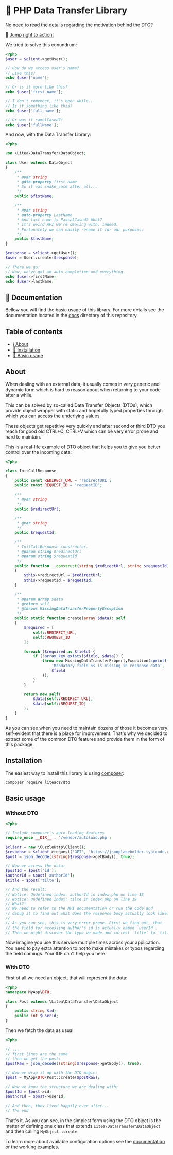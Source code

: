 # 🔀 PHP Data Transfer Library

No need to read the details regarding the motivation behind the DTO?

🚀 [Jump right to action!](#with-dto)

We tried to solve this conundrum:

```php
<?php
$user = $client->getUser();

// How do we access user's name?
// Like this?
echo $user['name'];

// Or is it more like this?
echo $user['first_name'];

// I don't remember, it's been while...
// Is it something like this?
echo $user['full_name'];

// Or was it camelCased?!
echo $user['fullName'];
```

And now, with the Data Transfer Library:

```php
<?php

use \Litea\DataTransfer\DataObject;

class User extends DataObject
{
    /**
     * @var string
     * @dto-property first_name
     * So it was snake_case after all...
     */
    public $fistName;

    /**
     * @var string
     * @dto-property LastName
     * And last name is PascalCased? What?
     * It's weird API we're dealing with, indeed.
     * Fortunately we can easily rename it for our purposes.
     */
    public $lastName;
}

$response = $client->getUser();
$user = User::create($response);

// There we go!
// Now, we've got an auto-completion and everything.
echo $user->firstName;
echo $user->lastName;
```

## 📖 Documentation

Bellow you will find the basic usage of this library. For more details see the
documentation located in the [docs](./docs/README.md) directory of this repository.

## Table of contents
- [ℹ️ About](#about)
- [🔌 Installation](#installation)
- [🏁 Basic usage](#basic-usage)

## About

When dealing with an external data, it usually comes in very generic and dynamic
form which is hard to reason about when returning to your code after a while.

This can be solved by so-called Data Transfer Objects (DTOs), which provide
object wrapper with static and hopefully typed properties through which you can
access the underlying values.

These objects get repetitive very quickly and after second or third DTO you reach
for good old CTRL+C, CTRL+V which can be very error prone and hard to maintain.

This is a real-life example of DTO object that helps you to give you better control over the incoming data:

```php
<?php

class InitCallResponse
{
    public const REDIRECT_URL = 'redirectURL';
    public const REQUEST_ID = 'requestID';

    /**
     * @var string
     */
    public $redirectUrl;

    /**
     * @var string
     */
    public $requestId;

    /**
     * InitCallResponse constructor.
     * @param string $redirectUrl
     * @param string $requestId
     */
    public function __construct(string $redirectUrl, string $requestId)
    {
        $this->redirectUrl = $redirectUrl;
        $this->requestId = $requestId;
    }

    /**
     * @param array $data
     * @return self
     * @throws MissingDataTransferPropertyException
     */
    public static function create(array $data): self
    {
        $required = [
            self::REDIRECT_URL,
            self::REQUEST_ID
        ];

        foreach ($required as $field) {
            if (!array_key_exists($field, $data)) {
                throw new MissingDataTransferPropertyException(sprintf(
                    'Mandatory field %s is missing in response data',
                    $field
                ));
            }
        }

        return new self(
            $data[self::REDIRECT_URL],
            $data[self::REQUEST_ID]
        );
    }
}

```

As you can see when you need to maintain dozens of those it becomes very self-evident that
there is a place for improvement. That's why we decided to extract some of the common DTO features
and provide them in the form of this package.

## Installation

The easiest way to install this library is using [composer](https://getcomposer.org):

```bash
composer require liteacz/dto
```

## Basic usage

### Without DTO

```php
<?php

// Include composer's auto-loading features
require_once __DIR__ . '/vendor/autoload.php';

$client = new \GuzzleHttp\Client();
$response = $client->request('GET', 'https://jsonplaceholder.typicode.com/posts/1');
$post = json_decode((string)$response->getBody(), true);

// Now we access the data:
$postId = $post['id'];
$authorId = $post['authorId'];
$title = $post['tilte'];

// And the result:
// Notice: Undefined index: authorId in index.php on line 18
// Notice: Undefined index: tilte in index.php on line 19
// What?!
// We need to refer to the API documentation or run the code and
// debug it to find out what does the response body actually look like.
//
// As you can see, this is very error prone. First we find out, that 
// the field for accessing author's id is actually named `userId`.
// Then we might discover the typo we made and correct `tilte` to `title`.
```

Now imagine you use this service multiple times across your application.
You need to pay extra attention to not to make mistakes or typos regarding the
field namings. Your IDE can't help you here.

### With DTO

First of all we need an object, that will represent the data:
```php
<?php
namespace MyApp\DTO;

class Post extends \Litea\DataTransfer\DataObject
{
    public string $id;
    public int $userId;
}
```

Then we fetch the data as usual:

```php
<?php

// ...
// first lines are the same
// then we get the post:
$postRaw = json_decode((string)$response->getBody(), true);

// Now we wrap it up with the DTO magic:
$post = MyApp\DTO\Post::create($postRaw);

// Now we know the structure we are dealing with:
$postId = $post->id;
$authorId = $post->userId; 

// And then, they lived happily ever after...
// The end
```

That's it. As you can see, in the simplest form using the DTO object is the
matter of defining one class that extends `Litea\DataTransfer\DataObject` and then calling `MyObject::create`.

To learn more about available configuration options see the [documentation](./docs/README.md) or the working [examples](./examples/README.md).